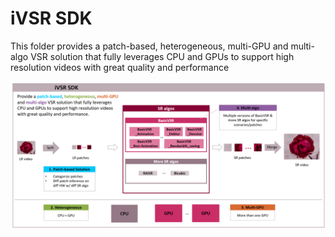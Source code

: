 # iVSR SDK
This folder provides a patch-based, heterogeneous, multi-GPU and multi-algo VSR solution 
that fully leverages CPU and GPUs to support high resolution videos with great quality and performance

![Drag Racing](./figs/iVSR_SDK.PNG)
